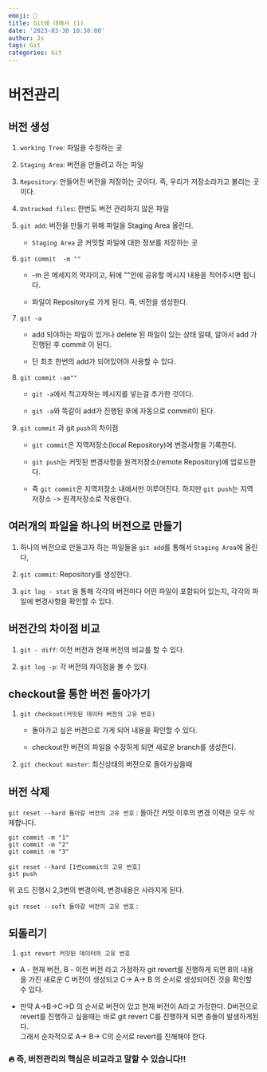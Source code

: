 ```yaml
---
emoji: 🧢
title: Git에 대해서 (1) 
date: '2023-03-30 10:30:00'
author: Js 
tags: Git
categories: Git 
---
```


# 버전관리 

## 버전 생성 

1. `working Tree`: 파일을 수정하는 곳 

2. `Staging Area`: 버전을 만들려고 하는 파일

3. `Repository`: 만들어진 버전을 저장하는 곳이다. 즉, 우리가 저장소라가고 불리는 곳이다. 

4. `Untracked files`: 한번도 버전 관리하지 않은 파일 

5. `git add`: 버전을 만들기 위해 파일을 Staging Area 올린다. 
    
    + `Staging Area` 곧 커밋할 파일에 대한 정보를 저장하는 곳

6. `git commit  -m ""` 
    
    + -m 은 메세지의 약자이고, 뒤에 ""안에 공유할 메시지 내용을 적어주시면 됩니다.
    
    + 파일이 Repository로 가게 된다. 즉, 버전을 생성한다.   

7. `git -a`
    + add 되야하는 파일이 있거나 delete 된 파일이 있는 상태 일때, 알아서 add 가 진행된 후 commit 이 된다.
    
    + 단 최초 한번의 add가 되어있어야 사용할 수  있다.
 
8. `git commit -am""`
    
    + `git -a`에서 적고자하는 메시지를 넣는걸 추가한 것이다.

    + `git -a`와 똑같이 add가 진행된 후에 자동으로 commit이 된다.

8. `git commit` 과 git `push`의 차이점

    + `git commit`은 지역저장소(local Repository)에 변경사항을 기록한다.  
    
    + `git push`는 커밋된 변경사항을 원격저장소(remote Repository)에 업로드한다. 
    
    + 즉 `git commit`은 지역저장소 내에서만 이루어진다. 하지만 `git push`는 지역저장소 -> 원격저장소로 작용한다.


## 여러개의 파일을 하나의 버전으로 만들기 

1. 하나의 버전으로 만들고자 하는 파일들을 `git add`를 통해서 `Staging Area`에 올린다,

2. `git commit`: Repository를 생성한다. 

3. `git log - stat` 을 통해  각각의 버전마다 어떤 파일이 포함되어 있는지, 각각의 파일에 변경사항을 확인할 수 있다. 

## 버전간의 차이점 비교 

1. `git - diff`: 이전 버전과 현재 버전의 비교를 할 수 있다.

2. `git log -p`: 각 버전의 차이점을 볼 수 있다.

## checkout을 통한 버전 돌아가기 

1. `git checkout(커밋된 데이터 버전의 고유 번호)`
    
    + 돌아가고 싶은 버전으로 가게 되어 내용을 확인할 수 있다.

    + checkout한 버전의 파일을 수정하게 되면 새로운 branch를 생성한다. 

2. `git checkout master`: 최신상태의 버전으로 돌아가싶을때

## 버전 삭제 

`git reset --hard 돌아갈 버전의 고유 번호` : 돌아간 커밋 이후의 변경 이력은 모두 삭제합니다.

```
git commit -m "1"
git commit -m "2"
git commit -m "3"

git reset --hard [1번commit의 고유 번호]
git push
```
위 코드 진행시 2,3번의 변경이력, 변경내용은 사라지게 된다. 

`git reset --soft 돌아갈 버전의 고유 번호` : 

## 되돌리기 

1. `git revert 커밋된 데이터의 고유 번호`

+ A - 현재 버전, B - 이전 버전 라고 가정하자 git revert를 진행하게 되면 B의 내용을 가진 새로운 C 버전이 생성되고 
  C-> A-> B 의 순서로 생성되어진 것을 확인할 수 있다.  

+ 만약 A->B->C->D 의 순서로 버전이 있고 현재 버전이 A라고 가정한다.
  D버전으로 revert를 진행하고 싶을때는 바로 git revert C를 진행하게 되면 충돌이 발생하게된다.  
  그래서 순차적으로 A-> B-> C의 순서로 revert를 진해해야 한다. 


### 🔥 즉, 버전관리의 핵심은 비교라고 말할 수 있습니다!!

